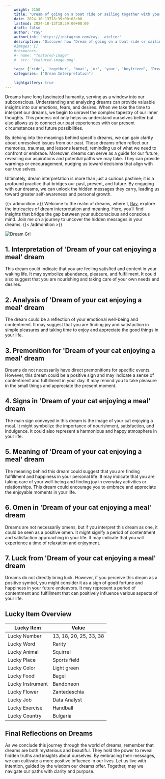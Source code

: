 ```yaml
---
    weight: 2150
    title: "Dream of going on a boat ride or sailing together with your boyfriend"  # Assuming 'title' column exists
    date: 2024-10-13T18:39:00+08:00
    lastmod: 2024-10-13T18:39:00+08:00
    draft: false
    author: "ray"
    authorLink: "https://instagram.com/ray._.atelier"
    description: "Discover how 'Dream of going on a boat ride or sailing together with your boyfriend' can interpret your future and uncover its significant meanings in your life."
    #images: []
    #resources:
    #- name: "featured-image"
    #  src: "featured-image.png"
    
    tags: ['ride', 'together', 'boat', 'or', 'your', 'boyfriend', 'Dream', 'going', 'sailing', 'a', 'on', 'of', 'with']
    categories: ["Dream Interpretation"]
    
    lightgallery: true
---
```

    
Dreams have long fascinated humanity, serving as a window into our subconscious. Understanding and analyzing dreams can provide valuable insights into our emotions, fears, and desires. When we take the time to interpret our dreams, we begin to unravel the complex tapestry of our inner thoughts. This process not only helps us understand ourselves better but also allows us to connect our past experiences with our present circumstances and future possibilities.

By delving into the meanings behind specific dreams, we can gain clarity about unresolved issues from our past. These dreams often reflect our memories, traumas, and lessons learned, reminding us of what we need to confront or embrace. Moreover, dreams can serve as a guide for our future, revealing our aspirations and potential paths we may take. They can provide warnings or encouragement, nudging us toward decisions that align with our true selves.

Ultimately, dream interpretation is more than just a curious pastime; it is a profound practice that bridges our past, present, and future. By engaging with our dreams, we can unlock the hidden messages they carry, leading us toward greater self-awareness and personal growth.

{{< admonition >}}
Welcome to the realm of dreams, where I, [Ray](https://instagram.com/ray._.atelier), explore the intricacies of dream interpretation and meaning. Here, you’ll find insights that bridge the gap between your subconscious and conscious mind. Join me on a journey to uncover the hidden messages in your dreams.
{{< /admonition >}}

![Dream Grl](https://cdn.pixabay.com/photo/2017/11/02/03/35/gothic-2910057_1280.jpg "Dream Grl")

## 1. Interpretation of 'Dream of your cat enjoying a meal' dream

This dream could indicate that you are feeling satisfied and content in your waking life. It may symbolize abundance, pleasure, and fulfillment. It could also suggest that you are nourishing and taking care of your own needs and desires.

## 2. Analysis of 'Dream of your cat enjoying a meal' dream

The dream could be a reflection of your emotional well-being and contentment. It may suggest that you are finding joy and satisfaction in simple pleasures and taking time to enjoy and appreciate the good things in your life.

## 3. Premonition for 'Dream of your cat enjoying a meal' dream

Dreams do not necessarily have direct premonitions for specific events. However, this dream could be a positive sign and may indicate a sense of contentment and fulfillment in your day. It may remind you to take pleasure in the small things and appreciate the present moment.

## 4. Signs in 'Dream of your cat enjoying a meal' dream

The main sign conveyed in this dream is the image of your cat enjoying a meal. It might symbolize the importance of nourishment, satisfaction, and indulgence. It could also represent a harmonious and happy atmosphere in your life.

## 5. Meaning of 'Dream of your cat enjoying a meal' dream

The meaning behind this dream could suggest that you are finding fulfillment and happiness in your personal life. It may indicate that you are taking care of your well-being and finding joy in everyday activities or relationships. This dream could encourage you to embrace and appreciate the enjoyable moments in your life.

## 6. Omen in 'Dream of your cat enjoying a meal' dream

Dreams are not necessarily omens, but if you interpret this dream as one, it could be seen as a positive omen. It might signify a period of contentment and satisfaction approaching in your life. It may indicate that you will experience a time of relaxation and enjoyment.

## 7. Luck from 'Dream of your cat enjoying a meal' dream

Dreams do not directly bring luck. However, if you perceive this dream as a positive symbol, you might consider it as a sign of good fortune and happiness in your future endeavors. It may represent a period of contentment and fulfillment that can positively influence various aspects of your life.

## Lucky Item Overview
| Lucky Item          | Value              |
|---------------|--------------------|
| Lucky Number        | 13, 18, 20, 25, 33, 38  |
| Lucky Word          | Rarity |
| Lucky Animal        | Squirrel |
| Lucky Place         | Sports field     |
| Lucky Color         | Light green     |
| Lucky Food          | Bagel      |
| Lucky Instrument    | Bandoneon |
| Lucky Flower        | Zantedeschia    |
| Lucky Job           | Data Analyst       |
| Lucky Exercise      | Handball  |
| Lucky Country       | Bulgaria    |


##  Final Reflections on Dreams

As we conclude this journey through the world of dreams, remember that dreams are both mysterious and beautiful. They hold the power to reveal hidden truths and insights about ourselves. By embracing their messages, we can cultivate a more positive influence in our lives. Let us live with intention, guided by the wisdom our dreams offer. Together, may we navigate our paths with clarity and purpose.
